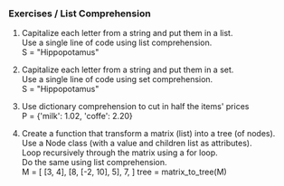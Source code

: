 ### Exercises / List Comprehension

1. Capitalize each letter from a string and put them in a list.  
   Use a single line of code using list comprehension.  
      S = "Hippopotamus"  

2. Capitalize each letter from a string and put them in a set.  
   Use a single line of code using set comprehension.  
      S = "Hippopotamus"  

3. Use dictionary comprehension to cut in half the items' prices  
      P = {'milk': 1.02, 'coffe': 2.20}

4. Create a function that transform a matrix (list) into a tree (of nodes).  
   Use a Node class (with a value and children list as attributes).  
   Loop recursively through the matrix using a for loop.  
   Do the same using list comprehension.   
      M = [
         [3, 4],
         [8, [-2, 10], 5],
         7,
      ]
      tree = matrix_to_tree(M)